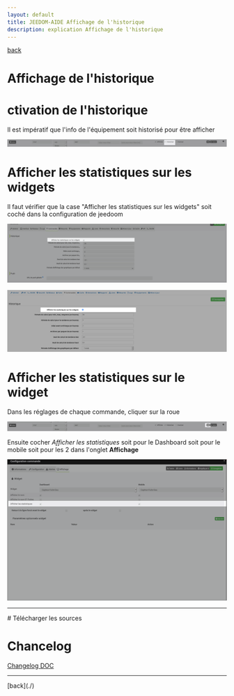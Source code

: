 ```yaml
---
layout: default
title: JEEDOM-AIDE Affichage de l'historique
description: explication Affichage de l'historique
---
```

[back](./)
# Affichage de l'historique 

# ctivation de l'historique
Il est impératif que l'info de l'équipement soit historisé pour être afficher
<p><img src="img/Image_Stats_Activation.png" alt="Error" /></p>

# Afficher les statistiques sur les widgets
Il faut vérifier que la case "Afficher les statistiques sur les widgets" soit coché dans la configuration de jeedoom
<p><img src="img/Image_Stats_Activation_V4.png" alt="Config V4" /></p>
<p><img src="img/Image_Stats_Activation_V3_3.png" alt="Config V3" /></p>

# Afficher les statistiques sur le widget
Dans les réglages de chaque commande, cliquer sur la roue
<p><img src="img/Image_Stats_Acces.png" alt="Acces config" /></p>
Ensuite cocher <i>Afficher les statistiques</i> soit pour le Dashboard soit pour le mobile soit pour les 2 dans l'onglet <b>Affichage</b>
<p><img src="img/Image_Stats_Cocher.png" alt="Cocher" /></p>
<hr />
# Télécharger les sources

# Chancelog
<a href="https://github.com/JEALG/JEEDOM-Widget_JAG-doc/commits/master">Changelog DOC</a>

<hr />
[back](./)
